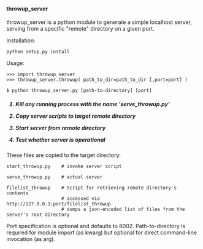 <h4>throwup_server</h4>

throwup_server is a python module to generate a simple localhost server, serving from a specific "remote" directory on a given port. 

Installation:
	
	python setup.py install
	

Usage:

	>>> import throwup_server
	>>> throwup_server.throwup( path_to_dir=path_to_dir [,port=port] )
	
	$ python throwup_server.py [path-to-directory] [port]


<h5>

1. Kill any running process with the name 'serve_throwup.py'

2. Copy server scripts to target remote directory

3. Start server from remote directory

4. Test whether server is operational

</h5>

These files are copied to the target directory:

	start_throwup.py    # invoke server script
	
	serve_throwup.py    # actual server
	
	filelist_throwup    # Script for retrieving remote directory's contents
	   			 		# accessed via http://127.0.0.1:port/filelist_throwup
	   			 		# dumps a json-encoded list of files from the server's root directory


Port specification is optional and defaults to 8002. 
Path-to-directory is required for module import (as kwarg) but optional for direct command-line invocation (as arg). 
